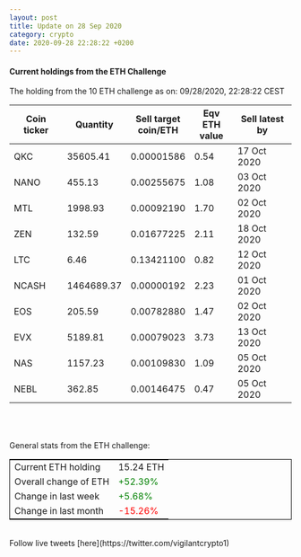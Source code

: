 ```yaml
---
layout: post
title: Update on 28 Sep 2020
category: crypto
date: 2020-09-28 22:28:22 +0200
---
```

<!-- Global site tag (gtag.js) - Google Analytics -->
<script async src="https://www.googletagmanager.com/gtag/js?id=UA-103831149-5"></script>
<script>
  window.dataLayer = window.dataLayer || [];
  function gtag(){dataLayer.push(arguments);}
  gtag('js', new Date());

  gtag('config', 'UA-103831149-5');
</script>


#### Current holdings from the ETH Challenge

The holding from the 10 ETH challenge as on: 09/28/2020, 22:28:22 CEST

|Coin ticker|Quantity|Sell target<br>coin/ETH|Eqv ETH<br>value|Sell latest by|
|-----------|--------|-----------|-----------|--------------|
QKC|35605.41|  0.00001586|0.54|17 Oct 2020|
NANO|455.13|  0.00255675|1.08|03 Oct 2020|
MTL|1998.93|  0.00092190|1.70|02 Oct 2020|
ZEN|132.59|  0.01677225|2.11|18 Oct 2020|
LTC|6.46|  0.13421100|0.82|12 Oct 2020|
NCASH|1464689.37|  0.00000192|2.23|01 Oct 2020|
EOS|205.59|  0.00782880|1.47|02 Oct 2020|
EVX|5189.81|  0.00079023|3.73|13 Oct 2020|
NAS|1157.23|  0.00109830|1.09|05 Oct 2020|
NEBL|362.85|  0.00146475|0.47|05 Oct 2020|

<br>
<br>
<br>
General stats from the ETH challenge:

<table style="border:1px solid black;margin-left:auto;margin-right:auto;">
	<tbody>
	<tr>
		<td>Current ETH holding</td>
		<td>     15.24 ETH</td>
	</tr>
	<tr>
		<td>Overall change of ETH</td>
		<td><font color="green">+52.39%</font></td>
	</tr>
	<tr>
		<td>Change in last week</td>
		<td><font color="green">+5.68%</font></td>
	</tr>
	<tr>
		<td>Change in last month</td>
		<td><font color="red">-15.26%</font></td>
	</tr>
	</tbody>
</table>

<br>
Follow live tweets [here](https://twitter.com/vigilantcrypto1)
<br>
<br>